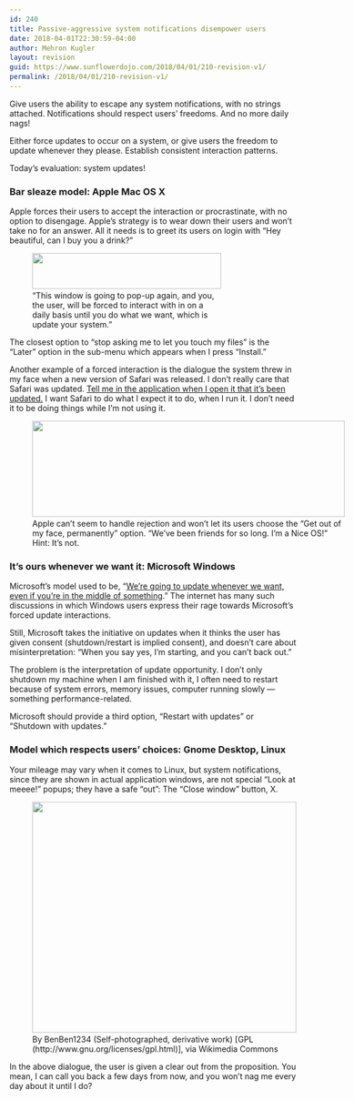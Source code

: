```yaml
---
id: 240
title: Passive-aggressive system notifications disempower users
date: 2018-04-01T22:30:59-04:00
author: Mehron Kugler
layout: revision
guid: https://www.sunflowerdojo.com/2018/04/01/210-revision-v1/
permalink: /2018/04/01/210-revision-v1/
---
```

Give users the ability to escape any system notifications, with no strings attached. Notifications should respect users&#8217; freedoms. And no more daily nags!

<!--more-->

Either force updates to occur on a system, or give users the freedom to update whenever they please. Establish consistent interaction patterns.

Today&#8217;s evaluation: system updates!

### Bar sleaze model: Apple Mac OS X

Apple forces their users to accept the interaction or procrastinate, with no option to disengage. Apple&#8217;s strategy is to wear down their users and won&#8217;t take no for an answer. All it needs is to greet its users on login with &#8220;Hey beautiful, can I buy you a drink?&#8221;

<figure id="attachment_211" aria-describedby="caption-attachment-211" style="width: 332px" class="wp-caption aligncenter"><img loading="lazy" class=" wp-image-211" src="/wp-content/uploads/2018/04/nagware1.png" alt="" width="332" height="63" srcset="/wp-content/uploads/2018/04/nagware1.png 696w, /wp-content/uploads/2018/04/nagware1-300x57.png 300w" sizes="(max-width: 332px) 100vw, 332px" /><figcaption id="caption-attachment-211" class="wp-caption-text">&#8220;This window is going to pop-up again, and you, the user, will be forced to interact with in on a daily basis until you do what we want, which is update your system.&#8221;</figcaption></figure>

The closest option to &#8220;stop asking me to let you touch my files&#8221; is the &#8220;Later&#8221; option in the sub-menu which appears when I press &#8220;Install.&#8221;

Another example of a forced interaction is the dialogue the system threw in my face when a new version of Safari was released. I don&#8217;t really care that Safari was updated. <span style="text-decoration: underline;">Tell me in the application when I open it that it&#8217;s been updated.</span> I want Safari to do what I expect it to do, when I run it. I don&#8217;t need it to be doing things while I&#8217;m not using it.

<figure id="attachment_212" aria-describedby="caption-attachment-212" style="width: 549px" class="wp-caption aligncenter"><img loading="lazy" class="size-full wp-image-212" src="/wp-content/uploads/2018/04/nagware2_system_ads.jpeg" alt="" width="549" height="169" srcset="/wp-content/uploads/2018/04/nagware2_system_ads.jpeg 549w, /wp-content/uploads/2018/04/nagware2_system_ads-300x92.jpeg 300w" sizes="(max-width: 549px) 100vw, 549px" /><figcaption id="caption-attachment-212" class="wp-caption-text">Apple can&#8217;t seem to handle rejection and won&#8217;t let its users choose the &#8220;Get out of my face, permanently&#8221; option. &#8220;We&#8217;ve been friends for so long. I&#8217;m a Nice OS!&#8221; Hint: It&#8217;s not.</figcaption></figure>

### It&#8217;s ours whenever we want it: Microsoft Windows

Microsoft&#8217;s model used to be, &#8220;<a href="https://www.cnet.com/news/microsoft-forced-windows-update-auto-restart-snooze-indefinitely-windows-10/" target="_blank" rel="noopener">We&#8217;re going to update whenever we want, even if you&#8217;re in the middle of something</a>.&#8221; The internet has many such discussions in which Windows users express their rage towards Microsoft&#8217;s forced update interactions.

Still, Microsoft takes the initiative on updates when it thinks the user has given consent (shutdown/restart is implied consent), and doesn&#8217;t care about misinterpretation: &#8220;When you say yes, I&#8217;m starting, and you can&#8217;t back out.&#8221;

The problem is the interpretation of update opportunity. I don&#8217;t only shutdown my machine when I am finished with it, I often need to restart because of system errors, memory issues, computer running slowly &#8212; something performance-related.

Microsoft should provide a third option, &#8220;Restart with updates&#8221; or &#8220;Shutdown with updates.&#8221;

### Model which respects users&#8217; choices: Gnome Desktop, Linux

Your mileage may vary when it comes to Linux, but system notifications, since they are shown in actual application windows, are not special &#8220;Look at meeee!&#8221; popups; they have a safe &#8220;out&#8221;: The &#8220;Close window&#8221; button, X.

<figure id="attachment_213" aria-describedby="caption-attachment-213" style="width: 464px" class="wp-caption aligncenter"><img loading="lazy" class=" wp-image-213" src="/wp-content/uploads/2018/04/ubuntu_updater.jpg" alt="" width="464" height="406" srcset="/wp-content/uploads/2018/04/ubuntu_updater.jpg 606w, /wp-content/uploads/2018/04/ubuntu_updater-300x262.jpg 300w" sizes="(max-width: 464px) 100vw, 464px" /><figcaption id="caption-attachment-213" class="wp-caption-text">By BenBen1234 (Self-photographed, derivative work) [GPL (http://www.gnu.org/licenses/gpl.html)], via Wikimedia Commons</figcaption></figure>In the above dialogue, the user is given a clear out from the proposition. You mean, I can call you back a few days from now, and you won&#8217;t nag me every day about it until I do?

&nbsp;
